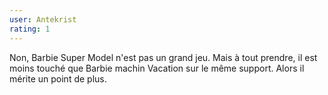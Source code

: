 ```yaml
---
user: Antekrist
rating: 1
---
```

Non, Barbie Super Model n'est pas un grand jeu. Mais à tout prendre, il est moins touché que Barbie machin Vacation sur le même support. Alors il mérite un point de plus.